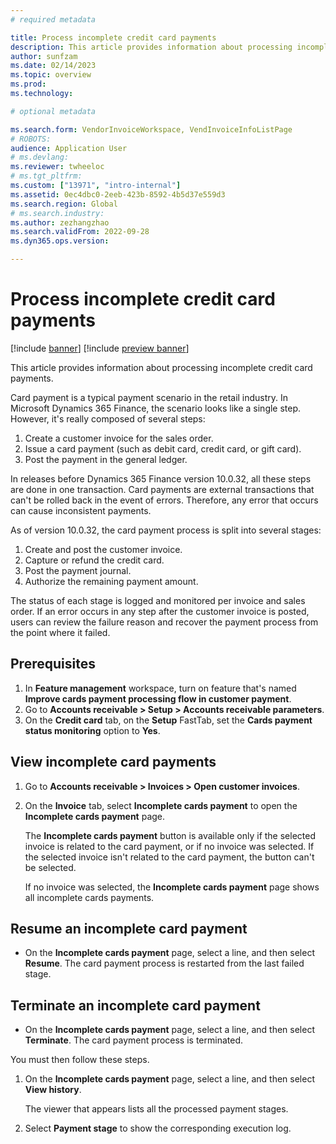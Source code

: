 ```yaml
---
# required metadata

title: Process incomplete credit card payments
description: This article provides information about processing incomplete credit card payments.
author: sunfzam
ms.date: 02/14/2023
ms.topic: overview
ms.prod: 
ms.technology: 

# optional metadata

ms.search.form: VendorInvoiceWorkspace, VendInvoiceInfoListPage
# ROBOTS: 
audience: Application User
# ms.devlang: 
ms.reviewer: twheeloc
# ms.tgt_pltfrm: 
ms.custom: ["13971", "intro-internal"]
ms.assetid: 0ec4dbc0-2eeb-423b-8592-4b5d37e559d3
ms.search.region: Global
# ms.search.industry: 
ms.author: zezhangzhao
ms.search.validFrom: 2022-09-28
ms.dyn365.ops.version: 

---
```


# Process incomplete credit card payments

[!include [banner](../includes/banner.md)]
[!include [preview banner](../includes/preview-banner.md)]

This article provides information about processing incomplete credit card payments.

Card payment is a typical payment scenario in the retail industry. In Microsoft Dynamics 365 Finance, the scenario looks like a single step. However, it's really composed of several steps:

1. Create a customer invoice for the sales order.
2. Issue a card payment (such as debit card, credit card, or gift card).
3. Post the payment in the general ledger.

In releases before Dynamics 365 Finance version 10.0.32, all these steps are done in one transaction. Card payments are external transactions that can't be rolled back in the event of errors. Therefore, any error that occurs can cause inconsistent payments.

As of version 10.0.32, the card payment process is split into several stages:

1. Create and post the customer invoice.
2. Capture or refund the credit card.
3. Post the payment journal.
4. Authorize the remaining payment amount.

The status of each stage is logged and monitored per invoice and sales order. If an error occurs in any step after the customer invoice is posted, users can review the failure reason and recover the payment process from the point where it failed.

## Prerequisites

1. In **Feature management** workspace, turn on feature that's named **Improve cards payment processing flow in customer payment**.
2. Go to **Accounts receivable \> Setup \> Accounts receivable parameters**.
3. On the **Credit card** tab, on the **Setup** FastTab, set the **Cards payment status monitoring** option to **Yes**.

## View incomplete card payments

1. Go to **Accounts receivable \> Invoices \> Open customer invoices**.
2. On the **Invoice** tab, select **Incomplete cards payment** to open the **Incomplete cards payment** page.

    The **Incomplete cards payment** button is available only if the selected invoice is related to the card payment, or if no invoice was selected. If the selected invoice isn't related to the card payment, the button can't be selected.

    If no invoice was selected, the **Incomplete cards payment** page shows all incomplete cards payments.

## Resume an incomplete card payment

- On the **Incomplete cards payment** page, select a line, and then select **Resume**. The card payment process is restarted from the last failed stage.

## Terminate an incomplete card payment

- On the **Incomplete cards payment** page, select a line, and then select **Terminate**. The card payment process is terminated.

You must then follow these steps.

1. On the **Incomplete cards payment** page, select a line, and then select **View history**.

    The viewer that appears lists all the processed payment stages.

2. Select **Payment stage** to show the corresponding execution log.

